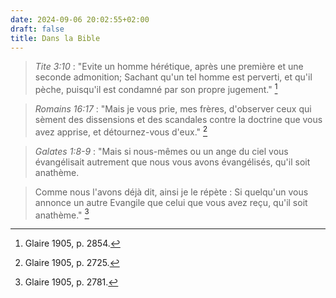 ```yaml
---
date: 2024-09-06 20:02:55+02:00
draft: false
title: Dans la Bible
---
```





> *Tite 3:10* : "Evite un homme hérétique, après une première et une seconde admonition; Sachant qu'un tel homme est perverti, et qu'il pèche, puisqu'il est condamné par son propre jugement." [^1]

[^1]: Glaire 1905, p. 2854.

> *Romains 16:17* : "Mais je vous prie, mes frères, d'observer ceux qui sèment des dissensions et des scandales contre la doctrine que vous avez apprise, et détournez-vous d'eux." [^2]

[^2]: Glaire 1905, p. 2725.

> *Galates 1:8-9* : "Mais si nous-mêmes ou un ange du ciel vous évangélisait autrement que nous vous avons évangélisés, qu'il soit anathème. 

> Comme nous l'avons déjà dit, ainsi je le répète : Si quelqu'un vous annonce un autre Evangile que celui que vous avez reçu, qu'il soit anathème." [^3]

[^3]: Glaire 1905, p. 2781.
